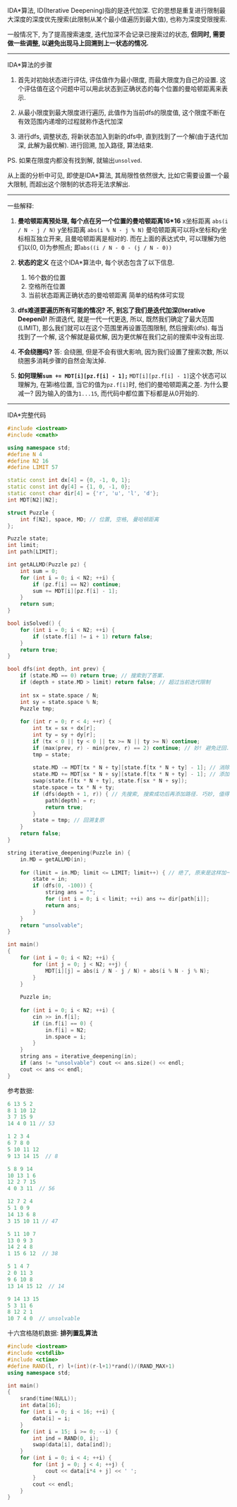 
IDA*算法, ID(Iterative Deepening)指的是迭代加深. 它的思想是重复进行限制最大深度的深度优先搜索(此限制从某个最小值遍历到最大值), 也称为深度受限搜索.

一般情况下, 为了提高搜索速度, 迭代加深不会记录已搜索过的状态, **但同时, 需要做一些调整, 以避免出现马上回溯到上一状态的情况.**

----------

IDA*算法的步骤

1) 首先对初始状态进行评估, 评估值作为最小限度, 而最大限度为自己的设置.
这个评估值在这个问题中可以用此状态到正确状态的每个位置的曼哈顿距离来表示.

2) 从最小限度到最大限度进行遍历, 此值作为当前dfs的限度值, 这个限度不断在有效范围内递增的过程就称作迭代加深

3) 进行dfs, 调整状态, 将新状态加入到新的dfs中, 直到找到了一个解(由于迭代加深, 此解为最优解). 进行回溯, 加入路径, 算法结束.

PS. 如果在限度内都没有找到解, 就输出`unsolved`. 

从上面的分析中可见, 即使是IDA*算法, 其局限性依然很大, 比如它需要设置一个最大限制, 而超出这个限制的状态将无法求解出. 

---
一些解释:

1. **曼哈顿距离预处理, 每个点在另一个位置的曼哈顿距离16*16**
x坐标距离 `abs(i / N - j / N)`
y坐标距离 `abs(i % N - j % N)`
曼哈顿距离可以将x坐标和y坐标相互独立开来, 且曼哈顿距离是相对的. 而在上面的表达式中, 可以理解为他们以(0, 0)为参照点;
即`abs((i / N - 0 - (j / N - 0))`

2. **状态的定义**
在这个IDA*算法中, 每个状态包含了以下信息.
	1) 16个数的位置
	2) 空格所在位置
	3) 当前状态距离正确状态的曼哈顿距离
	简单的结构体可实现

3. **dfs难道要遍历所有可能的情况? 不, 别忘了我们是迭代加深(Iterative Deepeni)!**
所谓迭代, 就是一代一代更迭, 所以, 既然我们确定了最大范围(LIMIT), 那么我们就可以在这个范围里再设置范围限制, 然后搜索(dfs).
每当找到了一个解, 这个解就是最优解, 因为更优解在我们之前的搜索中没有出现.

4. **不会绕圈吗?**
答: 会绕圈, 但是不会有很大影响, 因为我们设置了搜索次数, 所以绕圈多消耗步骤的自然会淘汰掉.

5. **如何理解`sum += MDT[i][pz.f[i] - 1];`**
`MDT[i][pz.f[i] - 1]`这个状态可以理解为, 在第i格位置, 当它的值为`pz.f[i]`时, 他们的曼哈顿距离之差. 为什么要减一? 因为输入的值为`1...15`, 而代码中都位置下标都是从0开始的.

---

IDA*完整代码
```cpp
#include <iostream>
#include <cmath>

using namespace std;
#define N 4
#define N2 16
#define LIMIT 57

static const int dx[4] = {0, -1, 0, 1};
static const int dy[4] = {1, 0, -1, 0};
static const char dir[4] = {'r', 'u', 'l', 'd'};
int MDT[N2][N2];

struct Puzzle {
	int f[N2], space, MD; // 位置, 空格, 曼哈顿距离
};

Puzzle state;
int limit;
int path[LIMIT];

int getALLMD(Puzzle pz) {
	int sum = 0;
	for (int i = 0; i < N2; ++i) {
		if (pz.f[i] == N2) continue;
		sum += MDT[i][pz.f[i] - 1];
	}
	return sum;
}

bool isSolved() {
	for (int i = 0; i < N2; ++i) {
		if (state.f[i] != i + 1) return false;
	}
	return true;
}

bool dfs(int depth, int prev) {
	if (state.MD == 0) return true; // 搜索到了答案.
	if (depth + state.MD > limit) return false; // 超过当前迭代限制
	
	int sx = state.space / N;
	int sy = state.space % N;
	Puzzle tmp;
	
	for (int r = 0; r < 4; ++r) {
		int tx = sx + dx[r];
		int ty = sy + dy[r];
		if (tx < 0 || ty < 0 || tx >= N || ty >= N) continue;
		if (max(prev, r) - min(prev, r) == 2) continue; // 妙! 避免迂回. 减少了很多不必要搜索
		tmp = state;
		
		state.MD -= MDT[tx * N + ty][state.f[tx * N + ty] - 1]; // 消除原位置的曼哈顿距离
		state.MD += MDT[sx * N + sy][state.f[tx * N + ty] - 1]; // 添加新位置的曼哈顿距离, 注意, MDT由非0/16产生
		swap(state.f[tx * N + ty], state.f[sx * N + sy]);
		state.space = tx * N + ty;
		if (dfs(depth + 1, r)) { // 先搜索, 搜索成功后再添加路径. 巧妙, 值得学习
			path[depth] = r;
			return true;
		}
		state = tmp; // 回溯复原
	}
	return false;
}

string iterative_deepening(Puzzle in) {
	in.MD = getALLMD(in);
	
	for (limit = in.MD; limit <= LIMIT; limit++) { // 绝了, 原来是这样加一个常数
		state = in;
		if (dfs(0, -100)) {
			string ans = "";
			for (int i = 0; i < limit; ++i) ans += dir[path[i]];
			return ans;
		}
	}
	return "unsolvable";
}

int main()
{
	for (int i = 0; i < N2; ++i) {
		for (int j = 0; j < N2; ++j) {
			MDT[i][j] = abs(i / N - j / N) + abs(i % N - j % N);
		}
	}
	
	Puzzle in;
	
	for (int i = 0; i < N2; ++i) {
		cin >> in.f[i];
		if (in.f[i] == 0) {
			in.f[i] = N2;
			in.space = i;
		}
	}
	string ans = iterative_deepening(in);
	if (ans != "unsolvable") cout << ans.size() << endl;
	cout << ans << endl;
}
```
参考数据:

```cpp
6 13 5 2
8 1 10 12
3 7 15 9
14 4 0 11 // 53

1 2 3 4
6 7 8 0
5 10 11 12
9 13 14 15  // 8

5 8 9 14
10 13 1 6
12 2 7 15
4 0 3 11  // 56

12 7 2 4
5 1 0 9
14 13 6 8
3 15 10 11 // 47

5 11 10 7
13 0 9 3
14 2 4 8
1 15 6 12  // 38

5 1 4 7
2 0 11 3
9 6 10 8
13 14 15 12  // 14

9 14 13 15
5 3 11 6
8 12 2 1
10 7 4 0  // unsolvable
```
十六宫格随机数据: **排列置乱算法**

```cpp
#include <iostream>
#include <cstdlib>
#include <ctime>
#define RAND(l, r) l+(int)(r-l+1)*rand()/(RAND_MAX+1)
using namespace std;

int main()
{
	srand(time(NULL));
	int data[16];
	for (int i = 0; i < 16; ++i) {
		data[i] = i;
	}
	for (int i = 15; i >= 0; --i) {
		int ind = RAND(0, i);
		swap(data[i], data[ind]);
	}
	for (int i = 0; i < 4; ++i) {
		for (int j = 0; j < 4; ++j) {
			cout << data[i*4 + j] << ' ';
		}
		cout << endl;
	}
}
```
